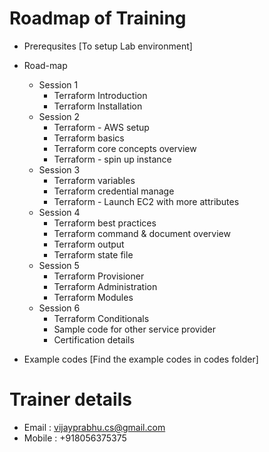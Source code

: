 # Roadmap of Training

* Prerequsites [To setup Lab environment]
* Road-map
  * Session 1
    * Terraform Introduction
    * Terraform Installation
  * Session 2
    * Terraform - AWS setup
    * Terraform basics
    * Terraform core concepts overview 
    * Terraform - spin up instance
  * Session 3
    * Terraform variables
    * Terraform credential manage
    * Terraform - Launch EC2 with more attributes   
  * Session 4
    * Terraform best practices
    * Terraform command & document overview
    * Terraform output
    * Terraform state file 
  * Session 5
    * Terraform Provisioner
    * Terraform Administration
    * Terraform Modules 
  * Session 6
    * Terraform Conditionals
    * Sample code for other service provider
    * Certification details
    
* Example codes [Find the example codes in codes folder]

# Trainer details
* Email : vijayprabhu.cs@gmail.com
* Mobile : +918056375375
